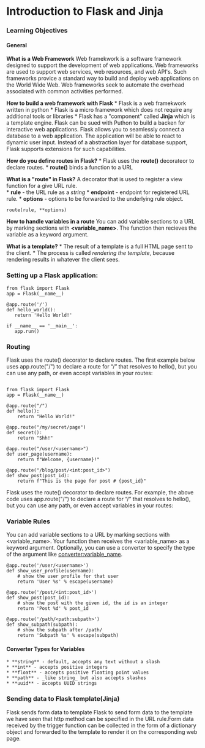 # Introduction to Flask and Jinja

### Learning Objectives

#### General

**What is a Web Framework**
Web framekwork is a software framework designed to support the development of web applications.  Web frameworks are used to support web services, web resources, and web API's.  Such frameworks provice a standard way to build and deploy web applications on the World Wide Web. Web frameworks seek to automate the overhead associated with common activities performed. 

**How to build a web framework with Flask**
	* Flask is a web framekwork written in python
	* Flask is a micro framework which does not require any additional tools or libraries
	* Flask has a "component" called **Jinja** which is a template engine.
Flask can be sued with Puthon to build a backen for interactive web applications.  Flask allows you to seamlessly connect a database to a web application. The application will be able to react to dynamic user input.  Instead of a abstraction layer for database support, Flask supports extensions for such capabilities.

**How do you define routes in Flask?**
	* Flask uses the **route()** decorateor to declare routes.
	* **route()** binds a function to a URL

**What is a "route" in Flask?**
A decorator that is used to register a view function for a give URL rule.  
	* **rule** - the URL rule as a _string_
	* **endpoint** - endpoint for registered URL rule.
	* **options** - options to be forwarded to the underlying rule object.
```
route(rule, **options)
```

**How to handle variables in a route**
You can add variable sections to a URL by marking sections with **<variable_name>**.  The function then recieves the variable as a keyword argument.

**What is a template?**
	* The result of a template is a full HTML page sent to the client.
	* The process is called _rendering the template_, because rendering results in whatever the client sees.

### Setting up a Flask application:
```
from flask import Flask
app = Flask(__name__)

@app.route('/')
def hello_world():
   return 'Hello World!'

if __name__ == '__main__':
   app.run()
```

### Routing

Flask uses the route() decorator to declare routes. The first example below uses app.route("/") to declare a route for “/” that resolves to hello(), but you can use any path, or even accept variables in your routes:

```

from flask import Flask
app = Flask(__name__)

@app.route("/")
def hello():
    return "Hello World!"

@app.route("/my/secret/page")
def secret():
    return "Shh!"

@app.route("/user/<username>")
def user_page(username):
    return f"Welcome, {username}!"

@app.route("/blog/post/<int:post_id>")
def show_post(post_id):
    return f"This is the page for post # {post_id}"
```

Flask uses the route() decorator to declare routes. For example, the above code uses app.route("/") to declare a route for “/” that resolves to hello(), but you can use any path, or even accept variables in your routes:


### Variable Rules

You can add variable sections to a URL by marking sections with <variable_name>. Your function then receives the <variable_name> as a keyword argument. Optionally, you can use a converter to specify the type of the argument like <converter:variable_name>.

```
@app.route('/user/<username>')
def show_user_profile(username):
    # show the user profile for that user
    return 'User %s' % escape(username)

@app.route('/post/<int:post_id>')
def show_post(post_id):
    # show the post with the given id, the id is an integer
    return 'Post %d' % post_id

@app.route('/path/<path:subpath>')
def show_subpath(subpath):
    # show the subpath after /path/
    return 'Subpath %s' % escape(subpath)
```

#### Converter Types for Variables
	* **string** - default, accepts any text without a slash
	* **int** - accepts positive integers
	* **float** - accepts positive floating point values
	* **path** - _like string_ but also accepts slashes
	* **uuid** - accepts UUID strings
	 
### Sending data to Flask template(**Jinja**)
Flask sends form data to template Flask to send form data to the template we have seen that http method can be specified in the URL rule.Form data received by the trigger function can be collected in the form of a dictionary object and forwarded to the template to render it on the corresponding web page.
